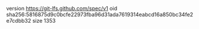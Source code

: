 version https://git-lfs.github.com/spec/v1
oid sha256:5816875d9c0bcfe22973fba96d31ada7619314eabcd16a850bc34fe2e7cdbb32
size 1353
